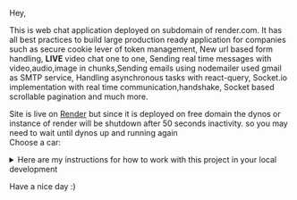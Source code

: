 Hey,

This is web chat application deployed on subdomain of render.com. It has all best practices to build large production ready application for companies such as secure cookie lever of token management, New url based form handling, <b>LIVE</b> video chat one to one, Sending real time messages with video,audio,image in chunks,Sending emails using nodemailer used gmail as SMTP service, Handling asynchronous tasks with react-query, Socket.io implementation with real time communication,handshake, Socket based scrollable pagination and much more.  

Site is live on [Render](https://web-chat-9hur.onrender.com/) but since it is deployed on free domain the dynos or instance of render will be shutdown after 50 seconds inactivity. so you may need to wait until dynos up and running again</br>
<label for="cars">Choose a car:</label>

<details>
  <summary>Here are my instructions for how to work with this project in your local development</summary>
  
  - Clone "development" branch in your local enviroment AND run "npm i" in both frontend,backend Directory.
  - Comment in this line in backend server.js file </br>
// const { createServer } = require("node:https");</br>
// const key = fs.readFileSync("cert.key");</br>
// const cert = fs.readFileSync("cert.crt");</br>
// const httpServer = createServer({ key, cert }, app);</br>
 - Comment out these lines </br>
const httpServer = http.createServer(app);</br> 
const http = require("http");</br>
- Acquire your public ip using "ipconfig" in powershell.
- After copying ip added these ip at five place backend env SERVER_URL,SERVER_URL; Server.js file's new Server class cors array.
- In Frontend add at package.json file's proxy and env file.
- Now you when you do "npm start" on backend it will start as https server with fake certs.
- On frontend you will have to enable HTTPS=true and HOST=0.0.0.0 so it can be accessed in same network with different devices for testing webrtc camera functionality.
- At last you will need to bypass chrome warning for both enviroment frontend and backend on first opening the site.
- Here is env files for both make sure add correct gmail credentials for nodemailer <br/>

<b>BACKEND</b> <br/>
PORT=3006</br> 
MONGODB=""</br> 
PRIVATEKEY=""</br> 
COOKIE_EXPIRE_TIME=30 #in days</br> 
PASSWORD_HASH=""</br> 
COOKIE_SECRETS=""</br> 
MAIL="webchatapp09@gmail.com" //your app name</br> 
MAIL_PASSWORD="" #gmail two step password verification and then app password making</br> 
SERVER_URL=""</br> 
APP_URL="" </br>
<br/>
<b>FRONTEND</b><br/>
REACT_APP_NODE_BACKEND_URL="http://your-ip:3006"
</details>

Have a nice day :)
